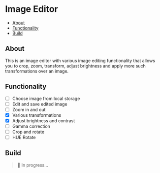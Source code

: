 # Image Editor

- [About](#about)
- [Functionality](#functionality)
- [Build](#build)

## About

This is an image editor with various image editing functionality that allows you to crop, zoom, transform, adjust
brightness and apply more such transformations over an image.

## Functionality

- [ ] Choose image from local storage
- [ ] Edit and save edited image
- [ ] Zoom in and out
- [x] Various transformations
- [x] Adjust brightness and contrast
- [ ] Gamma correction
- [ ] Crop and rotate
- [ ] HUE Rotate

## Build

> 🚧 In progress...
